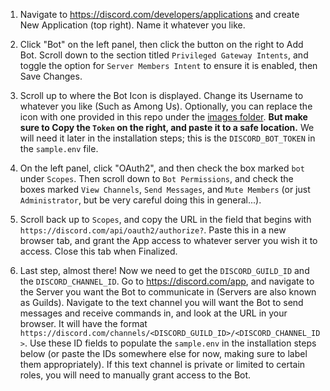 1. Navigate to https://discord.com/developers/applications and create New Application (top right). Name it whatever you like.

2. Click "Bot" on the left panel, then click the button on the right to Add Bot. Scroll down to the section titled `Privileged Gateway Intents`, and toggle the option for `Server Members Intent` to ensure it is enabled, then Save Changes.

3. Scroll up to where the Bot Icon is displayed. Change its Username to whatever you like (Such as Among Us). Optionally, you can replace the icon with one provided in this repo under the [images folder](https://github.com/denverquane/amongusdiscord/tree/master/images). **But make sure to Copy the `Token` on the right, and paste it to a safe location.** We will need it later in the installation steps; this is the `DISCORD_BOT_TOKEN` in the `sample.env` file.

4. On the left panel, click "OAuth2", and then check the box marked `bot` under `Scopes`. Then scroll down to `Bot Permissions`, and check the boxes marked `View Channels`, `Send Messages`, and `Mute Members` (or just `Administrator`, but be very careful doing this in general...).

5. Scroll back up to `Scopes`, and copy the URL in the field that begins with `https://discord.com/api/oauth2/authorize?`. Paste this in a new browser tab, and grant the App access to whatever server you wish it to access. Close this tab when Finalized.

6. Last step, almost there! Now we need to get the `DISCORD_GUILD_ID` and the `DISCORD_CHANNEL_ID`. Go to https://discord.com/app, and navigate to the Server you want the Bot to communicate in (Servers are also known as Guilds). Navigate to the text channel you will want the Bot to send messages and receive commands in, and look at the URL in your browser. It will have the format `https://discord.com/channels/<DISCORD_GUILD_ID>/<DISCORD_CHANNEL_ID>`. Use these ID fields to populate the `sample.env` in the installation steps below (or paste the IDs somewhere else for now, making sure to label them appropriately). If this text channel is private or limited to certain roles, you will need to manually grant access to the Bot.
